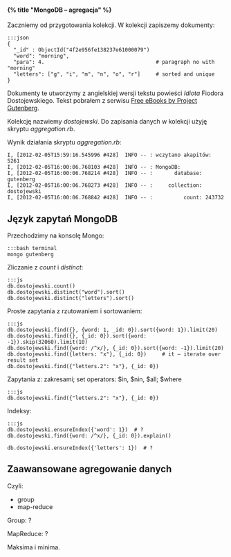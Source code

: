 #### {% title "MongoDB – agregacja" %}

Zaczniemy od przygotowania kolekcji.
W kolekcji zapiszemy dokumenty:

    :::json
    {
      "_id" : ObjectId("4f2e956fe138237e61000079")
      "word": "morning",
      "para": 4.                                    # paragraph no with "morning"
      "letters": ["g", "i", "m", "n", "o", "r"]     # sorted and unique
    }

Dokumenty te utworzymy z angielskiej wersji tekstu powieści
*Idiota* Fiodora Dostojewskiego. Tekst pobrałem
z serwisu [Free eBooks by Project Gutenberg](http://www.gutenberg.org/ebooks/2638).

Kolekcję nazwiemy *dostojewski*.
Do zapisania danych w kolekcji użyję skryptu *aggregation.rb*.

Wynik działania skryptu *aggregation.rb*:

    I, [2012-02-05T15:59:16.545996 #428]  INFO -- : wczytano akapitów: 5261
    I, [2012-02-05T16:00:06.768103 #428]  INFO -- : MongoDB:
    I, [2012-02-05T16:00:06.768214 #428]  INFO -- : 	  database: gutenberg
    I, [2012-02-05T16:00:06.768273 #428]  INFO -- : 	collection: dostojewski
    I, [2012-02-05T16:00:06.768842 #428]  INFO -- : 	     count: 243732


## Język zapytań MongoDB

Przechodzimy na konsolę Mongo:

    :::bash terminal
    mongo gutenberg

Zliczanie z *count* i *distinct*:

    :::js
    db.dostojewski.count()
    db.dostojewski.distinct("word").sort()
    db.dostojewski.distinct("letters").sort()


Proste zapytania z rzutowaniem i sortowaniem:

    :::js
    db.dostojewski.find({}, {word: 1, _id: 0}).sort({word: 1}).limit(20)
    db.dostojewski.find({}, {_id: 0}).sort({word: -1}).skip(32060).limit(10)
    db.dostojewski.find({word: /^x/}, {_id: 0}).sort({word: -1}).limit(20)
    db.dostojewski.find({letters: "x"}, {_id: 0})     # it – iterate over result set
    db.dostojewski.find({"letters.2": "x"}, {_id: 0})

Zapytania z: zakresami; set operators: $in, $nin, $all; $where

    :::js
    db.dostojewski.find({"letters.2": "x"}, {_id: 0})


Indeksy:

    :::js
    db.dostojewski.ensureIndex({'word': 1})  # ?
    db.dostojewski.find({word: /^x/}, {_id: 0}).explain()

    db.dostojewski.ensureIndex({'letters': 1})  # ?


## Zaawansowane agregowanie danych

Czyli:

* group
* map-reduce


Group: ?

MapReduce: ?


Maksima i minima.
